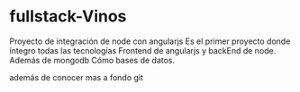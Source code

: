 # fullstack-Vinos
Proyecto de integración de node con angularjs
Es el primer proyecto donde íntegro todas las tecnologías 
Frontend de angularjs y backEnd de node. Además de mongodb
Cómo bases de datos.

además de conocer mas a fondo git

